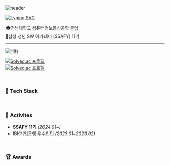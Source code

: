 ![header](https://capsule-render.vercel.app/api?type=waving&color=6994CDEE&text=&animation=twinkling&height=80)

[![Typing SVG](https://readme-typing-svg.demolab.com?font=Alkatra&weight=500&size=45&duration=4000&pause=3&color=6994CDEE&center=true&vCenter=true&multiline=true&repeat=true&width=1000&height=100&lines=Welcome+to+Jiwon's+GitHub!👋)](https://git.io/typing-svg)

🎓전남대학교 컴퓨터정보통신공학 졸업 <br>
🔎삼성 청년 SW 아카데미 (SSAFY) 11기
<div align="left">
 
 ---
     
[![Hits](https://hits.seeyoufarm.com/api/count/incr/badge.svg?url=https%3A%2F%2Fgithub.com%2Fwonxxikim%2Fhit-counter&count_bg=%23FF9DDE&title_bg=%23636363&icon=&icon_color=%23E7E7E7&title=HITS&edge_flat=false)](https://hits.seeyoufarm.com)

[![Solved.ac
프로필](http://mazassumnida.wtf/api/mini/generate_badge?boj=gokim0928)](https://solved.ac/gokim0928)
<br>
[![Solved.ac
프로필](http://mazassumnida.wtf/api/v2/generate_badge?boj=gokim0928)](https://solved.ac/gokim0928)
 
<br>

### 🔨 Tech Stack

<br>

### 💪 Activites
- **SSAFY 11기** _(2024.01~)_
- IBK기업은행 우수인턴 _(2023.01~2023.02)_


<br>


### 🏆 Awards 

<br>
 

    

